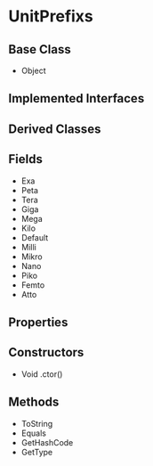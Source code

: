 # UnitPrefixs
## Base Class
- Object
## Implemented Interfaces
## Derived Classes
## Fields
- Exa
- Peta
- Tera
- Giga
- Mega
- Kilo
- Default
- Milli
- Mikro
- Nano
- Piko
- Femto
- Atto
## Properties
## Constructors
- Void .ctor()
## Methods
- ToString
- Equals
- GetHashCode
- GetType

